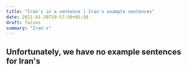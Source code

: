 ```yaml
---
title: "Iran's in a sentence | Iran's example sentences"
date: 2021-01-20T19:57:50+05:30
draft: falses
summary: "Iran's"
---
```

## Unfortunately, we have no example sentences for Iran's                 
